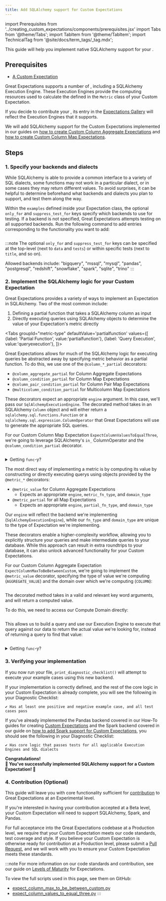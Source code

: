 ```yaml
---
title: Add SQLAlchemy support for Custom Expectations
---
```

import Prerequisites from '../creating_custom_expectations/components/prerequisites.jsx'
import Tabs from '@theme/Tabs';
import TabItem from '@theme/TabItem';
import TechnicalTag from '@site/docs/term_tags/_tag.mdx';

This guide will help you implement native SQLAlchemy support for your <TechnicalTag tag="custom_expectation" text="Custom Expectation" />.

## Prerequisites

<Prerequisites>

 - [A Custom Expectation](../creating_custom_expectations/overview.md)

</Prerequisites>

Great Expectations supports a number of <TechnicalTag tag="execution_engine" text="Execution Engines" />, including a SQLAlchemy Execution Engine. 
These Execution Engines provide the computing resources used to calculate the <TechnicalTag tag="metric" text="Metrics" /> defined in the `Metric` class of your Custom Expectation.

If you decide to contribute your <TechnicalTag tag="expectation" text="Expectation" />, its entry in the [Expectations Gallery](https://greatexpectations.io/expectations/) will reflect the Execution Engines that it supports.

We will add SQLAlchemy support for the Custom Expectations implemented in our guides on [how to create Custom Column Aggregate Expectations](../creating_custom_expectations/how_to_create_custom_column_aggregate_expectations.md) 
and [how to create Custom Column Map Expectations](../creating_custom_expectations/how_to_create_custom_column_map_expectations.md).

## Steps

### 1. Specify your backends and dialects

While SQLAlchemy is able to provide a common interface to a variety of SQL dialects, some functions may not work in a particular dialect, or in some cases they may return different values. 
To avoid surprises, it can be helpful to determine beforehand what backends and dialects you plan to support, and test them along the way. 

Within the `examples` defined inside your Expectation class, the optional `only_for` and `suppress_test_for` keys specify which backends to use for testing. If a backend is not specified, Great Expectations attempts testing on all supported backends. Run the following command to add entries corresponding to the functionality you want to add: 
    
```python name="tests/integration/docusaurus/expectations/creating_custom_expectations/expect_column_max_to_be_between_custom.py examples"
```

:::note
The optional `only_for` and `suppress_test_for` keys can be specified at the top-level (next to `data` and `tests`) or within specific tests (next to `title`, and so on).

Allowed backends include: "bigquery", "mssql", "mysql", "pandas", "postgresql", "redshift", "snowflake", "spark", "sqlite", "trino"
:::

### 2. Implement the SQLAlchemy logic for your Custom Expectation

Great Expectations provides a variety of ways to implement an Expectation in SQLAlchemy. Two of the most common include:  

1. Defining a partial function that takes a SQLAlchemy column as input
2. Directly executing queries using SQLAlchemy objects to determine the value of your Expectation's metric directly 

<Tabs
  groupId="metric-type"
  defaultValue='partialfunction'
  values={[
  {label: 'Partial Function', value:'partialfunction'},
  {label: 'Query Execution', value:'queryexecution'},
  ]}>

<TabItem value="partialfunction">

Great Expectations allows for much of the SQLAlchemy logic for executing queries be abstracted away by specifying metric behavior as a partial function. 
To do this, we use one of the `@column_*_partial` decorators:
- `@column_aggregate_partial` for Column Aggregate Expectations
- `@column_condition_partial` for Column Map Expectations
- `@column_pair_condition_partial` for Column Pair Map Expectations
- `@multicolumn_condition_partial` for Multicolumn Map Expectations

These decorators expect an appropriate `engine` argument. In this case, we'll pass our `SqlAlchemyExecutionEngine`. 
The decorated method takes in an SQLAlchemy `Column` object and will either return a `sqlalchemy.sql.functions.Function` or a `sqlalchemy.sql.expression.ColumnOperator` that Great Expectations will use to generate the appropriate SQL queries. 
  
For our Custom Column Map Expectation `ExpectColumnValuesToEqualThree`, we're going to leverage SQLAlchemy's `in_` ColumnOperator and the `@column_condition_partial` decorator.

```python name="tests/integration/docusaurus/expectations/creating_custom_expectations/expect_column_values_to_equal_three.py sqlalchemy"
```

<details>
<summary>Getting <code>func</code>-y?</summary>
We can also take advantage of SQLAlchemy's <code>func</code> special object instance. 
<br/>
<code>func</code> allows us to pass common generic functions which SQLAlchemy will compile appropriately for the targeted dialect, 
giving us the flexibility to not have write that targeted code ourselves! 
<br/><br/>
Here's an example from <a href="https://greatexpectations.io/expectations/expect_column_sum_to_be_between">ExpectColumnSumToBeBetween</a>:

```python

@column_aggregate_partial(engine=SqlAlchemyExecutionEngine)
def _sqlalchemy(cls, column, **kwargs):
    return sa.func.sum(column)

```

For more on <code>func</code> and the <code>func</code>-tionality it provides, see <a href="https://docs.sqlalchemy.org/en/14/core/functions.html">SQLAlchemy's Functions documentation</a>.
</details>


</TabItem>
<TabItem value="queryexecution">

The most direct way of implementing a metric is by computing its value by constructing or directly executing querys using objects provided by the `@metric_*` decorators:
- `@metric_value` for Column Aggregate Expectations
  - Expects an appropriate `engine`, `metric_fn_type`, and `domain_type`
- `@metric_partial` for all Map Expectations
  - Expects an appropriate `engine`, `partial_fn_type`, and `domain_type`

Our `engine` will reflect the backend we're implementing (`SqlAlchemyExecutionEngine`), while our `fn_type` and `domain_type` are unique to the type of Expectation we're implementing.

These decorators enable a higher-complexity workflow, allowing you to explicitly structure your queries and make intermediate queries to your database. 
While this approach can result in extra roundtrips to your database, it can also unlock advanced functionality for your Custom Expectations.

For our Custom Column Aggregate Expectation `ExpectColumnMaxToBeBetweenCustom`, we're going to implement the `@metric_value` decorator, 
specifying the type of value we're computing (`AGGREGATE_VALUE`) and the domain over which we're computing (`COLUMN`):

```python name="tests/integration/docusaurus/expectations/creating_custom_expectations/expect_column_max_to_be_between_custom.py sql_def"
```

The decorated method takes in a valid <TechnicalTag tag="execution_engine" text="Execution Engine"/> and relevant key word arguments,
and will return a computed value.

To do this, we need to access our Compute Domain directly:

```python name="tests/integration/docusaurus/expectations/creating_custom_expectations/expect_column_max_to_be_between_custom.py sql_selectable"
```

This allows us to build a query and use our Execution Engine to execute that query against our data to return the actual value we're looking for, instead of returning a query to find that value:

```python name="tests/integration/docusaurus/expectations/creating_custom_expectations/expect_column_max_to_be_between_custom.py sql_query"
```

<details>
<summary>Getting <code>func</code>-y?</summary>
While this approach allows for highly complex queries, here we're taking advantage of SQLAlchemy's <code>func</code> special object instance. 
<br/>
<code>func</code> allows us to pass common generic functions which SQLAlchemy will compile appropriately for the targeted dialect, 
giving us the flexibility to not have write that targeted code ourselves!
<br/><br/>
For more on <code>func</code> and the <code>func</code>-tionality it provides, see <a href="https://docs.sqlalchemy.org/en/14/core/functions.html">SQLAlchemy's Functions documentation</a>.
</details>
</TabItem>
</Tabs>

### 3. Verifying your implementation

If you now run your file, `print_diagnostic_checklist()` will attempt to execute your example cases using this new backend.

If your implementation is correctly defined, and the rest of the core logic in your Custom Expectation is already complete,
you will see the following in your Diagnostic Checklist:

```console
✔ Has at least one positive and negative example case, and all test cases pass
```

If you've already implemented the Pandas backend covered in our How-To guides for creating [Custom Expectations](../creating_custom_expectations/overview.md) 
and the Spark backend covered in our guide on [how to add Spark support for Custom Expectations](./how_to_add_spark_support_for_an_expectation.md), 
you should see the following in your Diagnostic Checklist:

```console
✔ Has core logic that passes tests for all applicable Execution Engines and SQL dialects
```

<div style={{"text-align":"center"}}>
<p style={{"color":"#8784FF","font-size":"1.4em"}}><b>
Congratulations!<br/>&#127881; You've successfully implemented SQLAlchemy support for a Custom Expectation! &#127881;
</b></p>
</div>

### 4. Contribution (Optional)

This guide will leave you with core functionality sufficient for [contribution](https://github.com/great-expectations/great_expectations/blob/develop/CONTRIBUTING_EXPECTATIONS.md) to Great Expectations at an Experimental level.

If you're interested in having your contribution accepted at a Beta level, your Custom Expectation will need to support SQLAlchemy, Spark, and Pandas.

For full acceptance into the Great Expectations codebase at a Production level, we require that your Custom Expectation meets our code standards, test coverage and style. 
If you believe your Custom Expectation is otherwise ready for contribution at a Production level, please submit a [Pull Request](https://github.com/great-expectations/great_expectations/pulls), and we will work with you to ensure your Custom Expectation meets these standards.

:::note
For more information on our code standards and contribution, see our guide on [Levels of Maturity](../../../contributing/contributing_maturity.md#contributing-expectations) for Expectations.

To view the full scripts used in this page, see them on GitHub:
- [expect_column_max_to_be_between_custom.py](https://github.com/great-expectations/great_expectations/blob/develop/tests/integration/docusaurus/expectations/creating_custom_expectations/expect_column_max_to_be_between_custom.py)
- [expect_column_values_to_equal_three.py](https://github.com/great-expectations/great_expectations/blob/develop/tests/integration/docusaurus/expectations/creating_custom_expectations/expect_column_values_to_equal_three.py)
:::